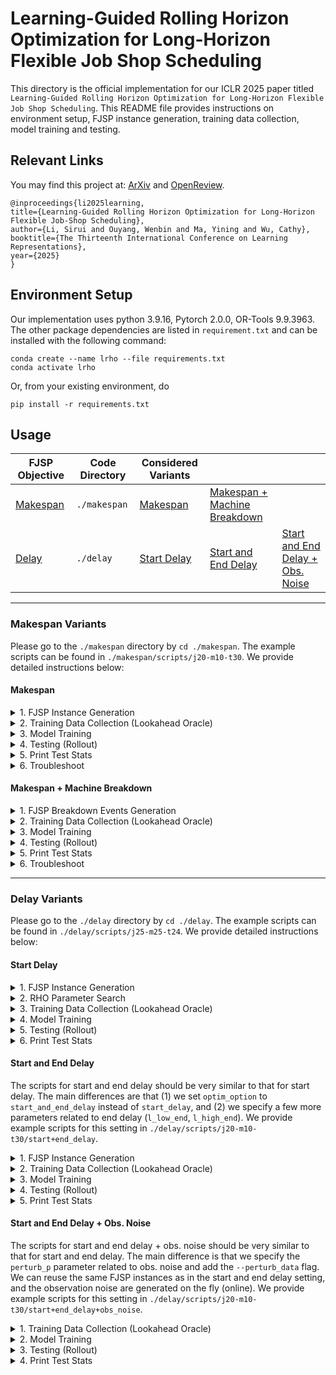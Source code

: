 # Learning-Guided Rolling Horizon Optimization for Long-Horizon Flexible Job Shop Scheduling


This directory is the official implementation for our ICLR 2025 paper titled `Learning-Guided Rolling Horizon Optimization for Long-Horizon Flexible Job Shop Scheduling`. This README file provides instructions on environment setup, FJSP instance generation, training data collection, model training and testing.


## Relevant Links
You may find this project at: [ArXiv](http://arxiv.org/abs/2502.15791) and [OpenReview](https://openreview.net/forum?id=Aly68Y5Es0).

```
@inproceedings{li2025learning,
title={Learning-Guided Rolling Horizon Optimization for Long-Horizon Flexible Job-Shop Scheduling},
author={Li, Sirui and Ouyang, Wenbin and Ma, Yining and Wu, Cathy},
booktitle={The Thirteenth International Conference on Learning Representations},
year={2025}
}
```

## Environment Setup

Our implementation uses python 3.9.16, Pytorch 2.0.0, OR-Tools 9.9.3963. The other package dependencies are listed in `requirement.txt` and can be installed with the following command:

```
conda create --name lrho --file requirements.txt
conda activate lrho
```
Or, from your existing environment, do
```
pip install -r requirements.txt
```

## Usage

| FJSP Objective | Code Directory  | Considered Variants |                              |                                  |
| -------------- | ---------- | ------------------- | ---------------------------- | -------------------------------- |
| [Makespan](#makespan-variants)       | `./makespan` | [Makespan](#makespan)            | [Makespan + Machine Breakdown](#makespan--machine-breakdown) |                                  |
| [Delay](#delay-variants)          | `./delay`    | [Start Delay](#start-delay)         | [Start and End Delay](#start-and-end-delay)          | [Start and End Delay + Obs. Noise](#start-and-end-delay--obs-noise) |

---
### Makespan Variants
Please go to the `./makespan` directory by `cd ./makespan`. The example scripts can be found in `./makespan/scripts/j20-m10-t30`. We provide detailed instructions below:
#### Makespan
<details>
  <summary>1. FJSP Instance Generation</summary>

The FJSP instances will be generated under `{DATA_DIR}/instance/j{NUM_JOBS}-m{NUM_MACHINES}-t{NUM_OPS_PER_JOB}_mix`.

```script
export INSTANCE_TYPE=standard
export NUM_JOBS=20   # number of jobs
export NUM_MACHINES=10   # number of machines
export NUM_OPS_PER_JOB=30   # number of operations per job
export DATA_DIR=train_data_dir   #parent directory to save the FJSP instances
export NUM_DATA=600   # number of FJSP instances to genreate

python -u gen_instance.py --instance_type $INSTANCE_TYPE --n_j $NUM_JOBS --n_m $NUM_MACHINES --op_per_job $NUM_OPS_PER_JOB --data_dir $DATA_DIR --n_data $NUM_DATA
```
</details>

<details>
  <summary>2. Training Data Collection (Lookahead Oracle)</summary>

The following script generate the training data for FJSP instance idx `DATA_IDX`. In our experiments, we run DATA_IDX from 0 to 500 to generate training (and validation) data. You should make sure `JSS_DATA_DIR` contains the previously generated FJSP instances.

```script
export DATA_IDX=0  # [INSERT DATA INDEX HERE] we have a slurm script that runs DATA_IDX from 0 to 500 in parallel
export TRAIN_DATA_DIR=train_data_dir/train_data/j20-m10-t30_mix-w80-s30-t60-st3   # directory to save the training (and validation) data
export JSS_DATA_DIR=train_data_dir/instance/j20-m10-t30_mix   # directory of the FJSP instances
export STATS_DIR=train_data_dir/stats/j20-m10-t30_mix-w80-s30-t60-st3   # directory to save he statistics

export N_CPUS=3
export NUM_ORACLE_TRIALS=3
export WINDOW=80    # RHO subproblem size (number of operations)
export STEP=30   # RHO execution step size (number of operations)
export TIME_LIMIT=60   # time limit for each RHO subproblem in seconds
export STOP_SEARCH_TIME=3   # early stop if performance plateaued for STOP_SEARCH_TIME seconds

python -u flexible_jss_main.py --train_data_dir $TRAIN_DATA_DIR --jss_data_dir $JSS_DATA_DIR --stats_dir $STATS_DIR \
        --data_idx $DATA_IDX --time_limit $TIME_LIMIT --stop_search_time $STOP_SEARCH_TIME \
        --oracle_time_limit $TIME_LIMIT --oracle_stop_search_time $STOP_SEARCH_TIME \
        --n_cpus $N_CPUS --num_oracle_trials $NUM_ORACLE_TRIALS --window $WINDOW --step $STEP 
```
</details>

<details>
  <summary>3. Model Training</summary>

We can use the following script to train the model. You should make sure `TRAIN_DATA_DIR`contains the previously collected training data and `JSS_DATA_DIR` contains the previously generated FJSP instances. The trained models will be saved at `MODEL_DIR`.

```script
export TRAIN_DATA_DIR=train_data_dir/train_data/j20-m10-t30_mix-w80-s30-t60-st3   # directory where training data are saved
export JSS_DATA_DIR=train_data_dir/instance/j20-m10-t30_mix   # directory of the FJSP instances
export LOG_DIR=train_test_dir/train_log/j20-m10-t30_mix-w80-s30-t60-st3   # directory to save the training logs
export TEST_STATS_DIR=train_test_dir/test_stats/j20-m10-t30_mix-w80-s30-t60-st3   # directory to save the test statistics
export MODEL_DIR=train_test_dir/model/j20-m10-t30_mix-w80-s30-t60-st3   # directory to save the trained models

export DATA_INDEX_START=0   # start index of the training data
export DATA_INDEX_END=450   # end index of the training data
export VAL_INDEX_START=450   # start index of the validation data
export VAL_INDEX_END=470   # end index of the validation data

export EPOCH=200   # number of training epochs
export MODEL_NAME=model_pw0.5
export WINDOW=80
export STEP=30
export TIME_LIMIT=60
export STOP_SEARCH_TIME=3
export POS_WEIGHT=0.5   # weight of the positive class for the weighted cross-entropy loss

python -u flexible_jss_learn.py --train_data_dir $TRAIN_DATA_DIR --jss_data_dir $JSS_DATA_DIR --log_dir $LOG_DIR \
        --test_stats_dir $TEST_STATS_DIR --model_dir $MODEL_DIR --data_index_start $DATA_INDEX_START --data_index_end $DATA_INDEX_END \
        --val_index_start $VAL_INDEX_START --val_index_end $VAL_INDEX_END --num_epochs $EPOCH --model_name $MODEL_NAME \
        --window $WINDOW --step $STEP --time_limit $TIME_LIMIT --stop_search_time $STOP_SEARCH_TIME --pos_weight $POS_WEIGHT

```
</details>

<details>
  <summary>4. Testing (Rollout)</summary>
  
After the model is trained, we can use the following script to test the model by solving FJSP instances using our proposed L-RHO algorithm. You should make sure the relevant directories below are specified correctly. For example, `JSS_DATA_DIR` should contain the previously generated FJSP instances, and `MODEL_DIR` should contain the previously trained model. We can specify different test FSJP distribution by using a different `JSS_DATA_DIR`, while keeping the other parameters the same.  You should specify the index of the testing FJSP instances by setting `VAL_INDEX_START` and `VAL_INDEX_END` below properly, and add `--test` flag when running the python script. We save the test statistics in the `TEST_STATS_DIR` directory.


```script
### the test data indices; note that we use a slurm script to test FJSP instances with IDX from 500 to 600 in parallel
export TEST_INDEX_START=500   # start index of the _test_ data
export TEST_INDEX_END=501   # end index of the _test_ data

export DATA_INDEX_START=0   # start index of the training data
export DATA_INDEX_END=450   # end index of the training data

### relevant directories: note that you can specify a different JSS_DATA_DIR to test on different instances
export JSS_DATA_DIR=train_data_dir/instance/j20-m10-t30_mix   # directory of the FJSP instances
export TRAIN_DATA_DIR=train_data_dir/train_data/j20-m10-t30_mix-w80-s30-t60-st3   # directory where training data are saved
export LOG_DIR=train_test_dir/train_log/j20-m10-t30_mix-w80-s30-t60-st3   # directory to save the training logs
export TEST_STATS_DIR=train_test_dir/test_stats/j20-m10-t30_mix-w80-s30-t60-st3   # directory to save the test statistics
export MODEL_DIR=train_test_dir/model/j20-m10-t30_mix-w80-s30-t60-st3   # directory where the trained models are saved 

export MODEL_NAME=model_pw0.5   # saved model name
export EPOCH=200   # number of training epochs
export POS_WEIGHT=0.5  # weight of the positive class for the weighted cross-entropy loss

export WINDOW=80
export STEP=30
export TIME_LIMIT=60
export STOP_SEARCH_TIME=3

export LOAD_MODEL_EPOCH=120   # epoch of the model to be loaded
export MODEL_TH=0.5   # test time prediction threshold for the model (predicted prob > MODEL_TH: fixed)

python -u flexible_jss_learn.py --train_data_dir $TRAIN_DATA_DIR --jss_data_dir $JSS_DATA_DIR --log_dir $LOG_DIR \
        --test_stats_dir $TEST_STATS_DIR --model_dir $MODEL_DIR --data_index_start $DATA_INDEX_START --data_index_end $DATA_INDEX_END \
        --val_index_start $TEST_INDEX_START --val_index_end $TEST_INDEX_END --num_epochs $EPOCH --model_name $MODEL_NAME \
        --window $WINDOW --step $STEP --time_limit $TIME_LIMIT --stop_search_time $STOP_SEARCH_TIME --pos_weight $POS_WEIGHT \
        --test --load_model_epoch $LOAD_MODEL_EPOCH --model_th $MODEL_TH 
```
</details>

<details>
  <summary>5. Print Test Stats</summary>

We can use the `print_results.py` script to print the test results, with the test stats directory `TEST_STATS_DIR` and the data name `DATA_NAME` (name of the saved stats file, excluding the data idx suffix) properly specified.
  
```script
export INDEX_START=500   # start index of the _test_ data
export INDEX_END=600  # end index of the _test_ data
export TEST_STATS_DIR=train_test_dir/test_stats/j20-m10-t30_mix-w80-s30-t60-st3/model_pw0.5   # directory of the saved test statistics
export DATA_NAME=stats_e120th0.5   # name of the saved stats file, excluding the data idx suffix

python -u print_results.py --index_start $INDEX_START --index_end $INDEX_END --stats_dir $TEST_STATS_DIR --data_name $DATA_NAME 
```
</details>

<details>
  <summary>6. Troubleshoot</summary>
As discussed in the theory section of our paper, L-RHO may not always be able to Default RHO due to the following reasons: (1) The Lookahead Oracle may not be good enough to accelerate Default RHO (2) The learning model cannot learn the lookahead oracle.

- For (1), you should run the following script to solve FJSP instances using both Default RHO and Oracle RHO, and check if Oracle RHO can improve from Default RHO. You should also consider varying WINDOW, STEP, TIME_LIMIT, and STOP_SEARCH_TIME parameters (e.g. via a grid search) to see what parameter set leads to the best behavior. We provide a sample grid search code for the delay-based variants [below](#delay-variants).
  
- For (2), you should consider modifying the learning pipeline to improve the learning ability.

```script
export DATA_IDX=0  # INSERT DATA INDEX HERE
export JSS_DATA_DIR=train_data_dir/instance/j20-m10-t30_mix   # directory of the FJSP instances
export STATS_DIR=train_data_dir/debug_stats/j20-m10-t30_mix-w80-s30-t60-st3   # directory to save he statistics

export N_CPUS=3
export NUM_ORACLE_TRIALS=3
export WINDOW=80    # RHO subproblem size (number of operations)
export STEP=30   # RHO execution step size (number of operations)
export TIME_LIMIT=60   # time limit for each RHO subproblem in seconds
export STOP_SEARCH_TIME=3   # early stop if performance plateaued for STOP_SEARCH_TIME seconds

export SCRIPT_ACTION=debug

python -u flexible_jss_main.py --jss_data_dir $JSS_DATA_DIR --stats_dir $STATS_DIR \
        --data_idx $DATA_IDX --time_limit $TIME_LIMIT --stop_search_time $STOP_SEARCH_TIME \
        --oracle_time_limit $TIME_LIMIT --oracle_stop_search_time $STOP_SEARCH_TIME \
        --n_cpus $N_CPUS --num_oracle_trials $NUM_ORACLE_TRIALS --window $WINDOW --step $STEP \
        --script_action $SCRIPT_ACTION

### then we can run gen_analysis.py with the appropriate parameters (similar to step 5) to compare the behavior of Default RHO and Oracle RHO.
```
</details>

#### Makespan + Machine Breakdown
<details>
  <summary>1. FJSP Breakdown Events Generation</summary>

The FJSP breakdown events will be generated under `{DATA_DIR}/machine_breakdown/breakdown_data/j{NUM_JOBS}-m{NUM_MACHINES}-t{NUM_OPS_PER_JOB}_mix-{BREAKDOWN_SUFFIX}`. If you have already generated FJSP instances from the makespan variant above, we will reuse those instances instead of generating new ones. Otherwise, we will also generate FJSP instances and similarly save them under `{DATA_DIR}/instance/j{NUM_JOBS}-m{NUM_MACHINES}-t{NUM_OPS_PER_JOB}_mix`; 

```script
export INSTANCE_TYPE=breakdown
export NUM_JOBS=20   # number of jobs
export NUM_MACHINES=10   # number of machines
export NUM_OPS_PER_JOB=30   # number of operations per job
export DATA_DIR=train_data_dir   #parent directory to save the FJSP instances
export NUM_DATA=600   # number of FJSP instances to genreate

export NUM_MACHINE_BREAKDOWN_P=0.2   # we use low: 0.2, mid: 0.35, high: 0.5
export FIRST_BREAKDOWN_BUFFER_LB=50   # we use the same 50 for low, mid, and high
export FIRST_BREAKDOWN_BUFFER_UB=150   # we use the same 50 for low, mid, and high
export MACHINE_BREAKDOWN_DURATION_LB=100   # we use low: 100, mid: 100, high: 50
export MACHINE_BREAKDOWN_DURATION_UB=100   # we use low: 100, mid: 100, high: 50
export BREAKDOWN_BUFFER_LB=400   # we use low: 400, mid: 175, high: 100
export BREAKDOWN_BUFFER_UB=600   # we use low: 600, mid: 300, high: 200
export BREAKDOWN_SUFFIX=low   # we use low, mid, or high

python -u gen_instance.py --instance_type $INSTANCE_TYPE --n_j $NUM_JOBS --n_m $NUM_MACHINES --op_per_job $NUM_OPS_PER_JOB --data_dir $DATA_DIR --n_data $NUM_DATA \
        --num_machine_breakdown_p $NUM_MACHINE_BREAKDOWN_P --first_breakdown_buffer_lb $FIRST_BREAKDOWN_BUFFER_LB --first_breakdown_buffer_ub $FIRST_BREAKDOWN_BUFFER_UB \
        --machine_breakdown_duration_lb $MACHINE_BREAKDOWN_DURATION_LB --machine_breakdown_duration_ub $MACHINE_BREAKDOWN_DURATION_UB \
        --breakdown_buffer_lb $BREAKDOWN_BUFFER_LB --breakdown_buffer_ub $BREAKDOWN_BUFFER_UB --breakdown_suffix $BREAKDOWN_SUFFIX
```
</details>

<details>
  <summary>2. Training Data Collection (Lookahead Oracle)</summary>

The following script generate the training data for FJSP instance idx `DATA_IDX`. In our experiments, we run DATA_IDX from 0 to 500 to generate training (and validation) data.
  
```script
export DATA_IDX=0  # [INSERT DATA INDEX HERE] we have a slurm script that runs DATA_IDX from 0 to 500 in parallel
export TRAIN_DATA_DIR=train_data_dir/machine_breakdown/train_data/j20-m10-t30_mix-w80-s30-t60-st3-mid
export JSS_DATA_DIR=train_data_dir/instance/j20-m10-t30_mix
export STATS_DIR=train_data_dir/machine_breakdown/stats/j20-m10-t30_mix-w80-s30-t60-st3-mid
export PLOTS_DIR=train_data_dir/machine_breakdown/plots/j20-m10-t30_mix-w80-s30-t60-st3-mid
export ORACLE_TIME_LIMIT=60
export ORACLE_STOP_SEARCH_TIME=3
export N_CPUS=3
export NUM_ORACLE_TRIALS=3
export WINDOW=80
export STEP=30
export TIME_LIMIT=60
export STOP_SEARCH_TIME=3

### breakdown parameters (you should modify this based on the setting you use to generate the breakdown data)
export BREAKDOWN_DATA_DIR=train_data_dir/machine_breakdown/breakdown_data/j20-m10-t30_mix-mid
export NUM_MACHINE_BREAKDOWN_P=0.35
export FIRST_BREAKDOWN_BUFFER_LB=50
export FIRST_BREAKDOWN_BUFFER_UB=150
export MACHINE_BREAKDOWN_DURATION_LB=100
export MACHINE_BREAKDOWN_DURATION_UB=100
export BREAKDOWN_BUFFER_LB=175
export BREAKDOWN_BUFFER_UB=300

python -u flexible_jss_main_machine_breakdown.py --train_data_dir $TRAIN_DATA_DIR --jss_data_dir $JSS_DATA_DIR --stats_dir $STATS_DIR \
        --data_idx $DATA_IDX --time_limit $TIME_LIMIT --stop_search_time $STOP_SEARCH_TIME \
        --oracle_time_limit $ORACLE_TIME_LIMIT --oracle_stop_search_time $ORACLE_STOP_SEARCH_TIME --n_cpus $N_CPUS \
        --num_oracle_trials $NUM_ORACLE_TRIALS --window $WINDOW --step $STEP  \
        --breakdown_data_dir $BREAKDOWN_DATA_DIR \
        --num_machine_breakdown_p $NUM_MACHINE_BREAKDOWN_P \
        --first_breakdown_buffer_lb $FIRST_BREAKDOWN_BUFFER_LB \
        --first_breakdown_buffer_ub $FIRST_BREAKDOWN_BUFFER_UB \
        --machine_breakdown_duration_lb $MACHINE_BREAKDOWN_DURATION_LB \
        --machine_breakdown_duration_ub $MACHINE_BREAKDOWN_DURATION_UB \
        --breakdown_buffer_lb $BREAKDOWN_BUFFER_LB \
        --breakdown_buffer_ub $BREAKDOWN_BUFFER_UB
```
</details>

<details>
  <summary>3. Model Training</summary>

We can use the following script to train the model. You should make sure `TRAIN_DATA_DIR` contains the previously collected training data, `JSS_DATA_DIR` contains the previously generated FJSP instances, and `BREAKDOWN_DATA_DIR` contains the previously generated breakdown events data. The trained models will be saved at `MODEL_DIR`.

```script
export TRAIN_DATA_DIR=train_data_dir/machine_breakdown/train_data/j20-m10-t30_mix-w80-s30-t60-st3-mid   # directory where training data are saved
export JSS_DATA_DIR=train_data_dir/instance/j20-m10-t30_mix  # directory of the FJSP instances
export LOG_DIR=train_test_dir/machine_breakdown/train_log/j20-m10-t30_mix-w80-s30-t60-st3-mid   # directory to save the training logs
export TEST_STATS_DIR=train_test_dir/machine_breakdown/test_stats/j20-m10-t30_mix-w80-s30-t60-st3-mid   # directory to save the test statistics
export MODEL_DIR=train_test_dir/machine_breakdown/model/j20-m10-t30_mix-w80-s30-t60-st3-mid   # directory to save the trained models

export DATA_INDEX_START=0   # start index of the training data
export DATA_INDEX_END=450   # end index of the training data
export VAL_INDEX_START=450   # start index of the validation data
export VAL_INDEX_END=470   # end index of the validation data

export EPOCH=200   # number of training epochs
export MODEL_NAME=model_pw0.5
export WINDOW=80
export STEP=30
export TIME_LIMIT=60
export STOP_SEARCH_TIME=3
export POS_WEIGHT=0.5   # weight of the positive class for the weighted cross-entropy loss

### breakdown parameters (you should modify this based on the setting you use to generate the breakdown data)
export BREAKDOWN_DATA_DIR=train_data_dir/machine_breakdown/breakdown_data/j20-m10-t30_mix-mid
export NUM_MACHINE_BREAKDOWN_P=0.35
export FIRST_BREAKDOWN_BUFFER_LB=50
export FIRST_BREAKDOWN_BUFFER_UB=150
export MACHINE_BREAKDOWN_DURATION_LB=100
export MACHINE_BREAKDOWN_DURATION_UB=100
export BREAKDOWN_BUFFER_LB=175
export BREAKDOWN_BUFFER_UB=300


python -u flexible_jss_learn.py --train_data_dir $TRAIN_DATA_DIR --jss_data_dir $JSS_DATA_DIR --log_dir $LOG_DIR \
        --test_stats_dir $TEST_STATS_DIR --model_dir $MODEL_DIR --data_index_start $DATA_INDEX_START --data_index_end $DATA_INDEX_END \
        --val_index_start $VAL_INDEX_START --val_index_end $VAL_INDEX_END --num_epochs $EPOCH --model_name $MODEL_NAME \
        --window $WINDOW --step $STEP --time_limit $TIME_LIMIT --stop_search_time $STOP_SEARCH_TIME --pos_weight $POS_WEIGHT \
        --machine_breakdown --breakdown_data_dir $BREAKDOWN_DATA_DIR \
        --num_machine_breakdown_p $NUM_MACHINE_BREAKDOWN_P \
        --first_breakdown_buffer_lb $FIRST_BREAKDOWN_BUFFER_LB \
        --first_breakdown_buffer_ub $FIRST_BREAKDOWN_BUFFER_UB \
        --machine_breakdown_duration_lb $MACHINE_BREAKDOWN_DURATION_LB \
        --machine_breakdown_duration_ub $MACHINE_BREAKDOWN_DURATION_UB \
        --breakdown_buffer_lb $BREAKDOWN_BUFFER_LB \
        --breakdown_buffer_ub $BREAKDOWN_BUFFER_UB
```
</details>

<details>
  <summary>4. Testing (Rollout)</summary>

After the model is trained, we can use the following script to test the model by solving FJSP instances using our proposed L-RHO algorithm. You should make sure the relevant directories below are specified correctly. For example, `JSS_DATA_DIR` should contain the previously generated FJSP instances, `BREAKDOWN_DATA_DIR` should contain the corresponding machine breakdown events, and `MODEL_DIR` should contain the previously trained model. We can specify different test FSJP distribution by using a different `JSS_DATA_DIR` (along with the corresponding `BREAKDOWN_DATA_DIR`), while keeping the other parameters the same. We should specify the index of the testing FJSP instances by setting `TEST_INDEX_START` and `TEST_INDEX_END` below properly, and add `--test` flag when running the python script. 


```script
### the test data indices; note that we use a slurm script to test FJSP instances with IDX from 500 to 600 in parallel
export TEST_INDEX_START=500   # start index of the _test_ data
export TEST_INDEX_END=501   # end index of the _test_ data

export DATA_INDEX_START=0   # start index of the training data
export DATA_INDEX_END=450   # end index of the training data

### relevant directories: note that you can specify a different JSS_DATA_DIR (and the corresponding BREAKDOWN_DATA_DIR below) to test on different instances
export JSS_DATA_DIR=train_data_dir/instance/j20-m10-t30_mix   # directory of the FJSP instances
export TRAIN_DATA_DIR=train_data_dir/machine_breakdown/train_data/j20-m10-t30_mix-w80-s30-t60-st3-mid   # directory where training data are saved
export LOG_DIR=train_test_dir/machine_breakdown/train_log/j20-m10-t30_mix-w80-s30-t60-st3-mid   # directory to save the training logs
export TEST_STATS_DIR=train_test_dir/machine_breakdown/test_stats/j20-m10-t30_mix-w80-s30-t60-st3-mid   # directory to save the test statistics
export MODEL_DIR=train_test_dir/machine_breakdown/model/j20-m10-t30_mix-w80-s30-t60-st3-mid   # directory to save the trained models

export MODEL_NAME=model_pw0.5
export EPOCH=200
export POS_WEIGHT=0.5  # weight of the positive class for the weighted cross-entropy loss

export WINDOW=80
export STEP=30
export TIME_LIMIT=60
export STOP_SEARCH_TIME=3

export LOAD_MODEL_EPOCH=120  # epoch of the model to be loaded
export MODEL_TH=0.5   # test time prediction threshold for the model (predicted prob > MODEL_TH: fixed)

# breakdown parameters (you should modify this based on the setting you use to generate the breakdown data)
export BREAKDOWN_DATA_DIR=train_data_dir/machine_breakdown/breakdown_data/j20-m10-t30_mix-mid
export NUM_MACHINE_BREAKDOWN_P=0.35
export FIRST_BREAKDOWN_BUFFER_LB=50
export FIRST_BREAKDOWN_BUFFER_UB=150
export MACHINE_BREAKDOWN_DURATION_LB=100
export MACHINE_BREAKDOWN_DURATION_UB=100
export BREAKDOWN_BUFFER_LB=175
export BREAKDOWN_BUFFER_UB=300

python -u flexible_jss_learn.py --train_data_dir $TRAIN_DATA_DIR --jss_data_dir $JSS_DATA_DIR --log_dir $LOG_DIR \
        --test_stats_dir $TEST_STATS_DIR --model_dir $MODEL_DIR --data_index_start $DATA_INDEX_START --data_index_end $DATA_INDEX_END \
        --val_index_start $TEST_INDEX_START --val_index_end $TEST_INDEX_END --num_epochs $EPOCH --model_name $MODEL_NAME \
        --window $WINDOW --step $STEP --time_limit $TIME_LIMIT --stop_search_time $STOP_SEARCH_TIME --pos_weight $POS_WEIGHT \
        --test --load_model_epoch $LOAD_MODEL_EPOCH --model_th $MODEL_TH \
        --machine_breakdown --breakdown_data_dir $BREAKDOWN_DATA_DIR \
        --num_machine_breakdown_p $NUM_MACHINE_BREAKDOWN_P \
        --first_breakdown_buffer_lb $FIRST_BREAKDOWN_BUFFER_LB \
        --first_breakdown_buffer_ub $FIRST_BREAKDOWN_BUFFER_UB \
        --machine_breakdown_duration_lb $MACHINE_BREAKDOWN_DURATION_LB \
        --machine_breakdown_duration_ub $MACHINE_BREAKDOWN_DURATION_UB \
        --breakdown_buffer_lb $BREAKDOWN_BUFFER_LB \
        --breakdown_buffer_ub $BREAKDOWN_BUFFER_UB
```
</details>

<details>
  <summary>5. Print Test Stats</summary>
We can use the `print_results.py` script to print the test results, with the test stats directory `TEST_STATS_DIR` and the data name `DATA_NAME` (name of the saved stats file, excluding the data idx suffix) properly specified.
 
```script
export INDEX_START=500   # start index of the _test_ data
export INDEX_END=600  # end index of the _test_ data
export TEST_STATS_DIR=train_test_dir/machine_breakdown/test_stats/j20-m10-t30_mix-w80-s30-t60-st3-mid   # directory of the saved test statistics
export DATA_NAME=stats_e120th0.5   # name of the saved stats file, excluding the data idx suffix

python -u print_results.py --index_start $INDEX_START --index_end $INDEX_END --stats_dir $TEST_STATS_DIR --data_name $DATA_NAME 
```
</details>

<details>
  <summary>6. Troubleshoot</summary>
Please read the troubleshoot section for the Makespan variant [above](#makespan) to see our suggestions of ways to troubleshoot the results. 
</details>

---
### Delay Variants
Please go to the `./delay` directory by `cd ./delay`. The example scripts can be found in `./delay/scripts/j25-m25-t24`. We provide detailed instructions below:

#### Start Delay

<details>
  <summary>1. FJSP Instance Generation</summary>
We can generate FJSP instances with `N_MACHINES` number of machines, `N_JOBS` number of jobs, `N_OPS_PER_JOB` number of operations per job as follows. The FJSP objective is specified by OPTIM_OPION [start_delay | start_and_end_delay]. In our experiments, we generate 600 instances for each FJSP setting, with index 0-9 for RHO parameter search, 10-459 for training, 460-479 for validation, and 500-599 for testing.

```script
export N_MACHINES=25  # the number of machines
export N_JOBS=25  # the number of jobs
export N_OPS_PER_JOB=24  # the number of operations per job
export OPTIM_OPTION='start_delay'  # the objective
export DATA_IDX_START=0
export DATA_IDX_END=600  # the number of instances to generate

python -u gen_instance.py --n_machines $N_MACHINES --n_jobs $N_JOBS \
        --n_tasks_per_job $N_OPS_PER_JOB --optim_option $OPTIM_OPTION \
        --data_index_start $DATA_IDX_START --data_index_end $DATA_IDX_END
```
</details>

<details>
  <summary>2. RHO Parameter Search </summary>
As detailed in Appendix A.5.4, we perform a grid search to find the best parameter (Planning Horizon Size $H$, Execution Step Size $S$, Subproblem Time Limit $T$, Subproblem Early Termination Time $T_{es}$) for each method (Default RHO, Oracle, First and Random baselines). The following script evaluates the performance on a specific combination of the parameters, specified by `PARAM_IDX` (39 parameters in total). The performance statistics (objective and solve time) are saved in the `$PARAM_STATS_DIR` directory.

```script
# the index of the parameter to evaluate the performance
export PARAM_IDX=0   # [INSERT PARAMETER INDEX HERE] we use a slurm script to search over all parameters in parallel

export N_MACHINES=25  # the number of machines
export N_JOBS=25  # the number of jobs
export N_OPS_PER_JOB=24   # the number of operations per job
export OPTIM_OPTION='start_delay'   # the objective

# the indices of FJSP instances to perform parameter search
export DATA_IDX_START=0
export DATA_IDX_END=10  

# The directory to load the set of parameters to perform grid search on
export PARAM_DIR='train_test_dir/param_search/params/m25-j25-t24-p1-lo5-hi20-s0-h15-p-ct08-madapt-task-machine-cf3'
# The directory to save parameter grid search statistics to
export PARAM_STATS_DIR='train_test_dir/param_search/stats/m25-j25-t24-p1-lo5-hi20-s0-h15-p-ct08-madapt-task-machine-cf3'
# FJSP instance directory
export FJSP_DATA_DIR='train_data_dir/instance/m25-j25-t24-p1-lo5-hi20-s0-h15-p-ct0.8-madapt-task-machine-cf3'

python -u flexible_jss_parameter_search.py --n_machines $N_MACHINES --n_jobs $N_JOBS \
        --n_tasks_per_job $N_OPS_PER_JOB --optim_option $OPTIM_OPTION --param_idx $PARAM_IDX \
        --param_dir  $PARAM_DIR --param_stats_dir $PARAM_STATS_DIR --jss_data_dir $FJSP_DATA_DIR \
        --data_index_start $DATA_IDX_START --data_index_end $DATA_IDX_END
```

After which, we can find the best combination of RHO parameters for each method using the following grid search procedure, where the best combination will be saved to `$PARAM_STATS_DIR/best_params.pkl`.

```script
export N_MACHINES=25  # the number of machines
export N_JOBS=25  # the number of jobs
export N_OPS_PER_JOB=24  # the number of operations per job
export OPTIM_OPTION='start_delay'  # the objective

# the index of the parameter to evaluate the performance
export DATA_IDX_START=0  # the starting index of the FJSP instances to perform parameter search
export DATA_IDX_END=10  # the ending index of the FJSP instances to perform parameter search

# The directory to load the set of parameters to perform grid search on
export PARAM_DIR='train_test_dir/param_search/params/m25-j25-t24-p1-lo5-hi20-s0-h15-p-ct08-madapt-task-machine-cf3'
# The directory to load the parameter grid search statistics
export PARAM_STATS_DIR='train_test_dir/param_search/stats/m25-j25-t24-p1-lo5-hi20-s0-h15-p-ct08-madapt-task-machine-cf3'
# FJSP instance directory
export FJSP_DATA_DIR='train_data_dir/instance/m25-j25-t24-p1-lo5-hi20-s0-h15-p-ct0.8-madapt-task-machine-cf3'

python -u find_best_rho_param.py --n_machines $N_MACHINES --n_jobs $N_JOBS \
        --n_tasks_per_job $N_OPS_PER_JOB --optim_option $OPTIM_OPTION \
        --param_dir  $PARAM_DIR --param_stats_dir $PARAM_STATS_DIR --jss_data_dir $FJSP_DATA_DIR \
        --data_index_start $DATA_IDX_START --data_index_end $DATA_IDX_END
```
</details>

<details>
  <summary>3. Training Data Collection (Lookahead Oracle)</summary>
We can use the following script to generate training data from the assignment-based look-ahead oracle described in the main paper Sec. 4. `$DATA_IDX` specifies the index of the FJSP instance that we want to generate the training data,  (`WINDOW`, `STEP`, `TIME_LIMIT`, `EARLY_STOP_TIME`) specifies Oracle's best RHO parameter combination for the FJSP setting, obtained from the previous parameter search procedure. The training data is saved to `$TRAIN_DATA_DIR`. 

```script
# index of the FJSP instance to generate the training data (input and oracle labels)
export DATA_IDX=0   # [INSERT DATA INDEX HERE], we use a slurm script to generate data for DATA_IDX from 0 to 500 in parallel

# FJSP setting 
export N_MACHINES=25
export N_JOBS=25
export N_TASKS_PER_JOB=24
export OPTIM_OPTION='start_delay'

# Oracle's best parameter combination for the FJSP setting [MODIFY THIS BASED ON THE RESULT OF STEP 2]
export WINDOW=80
export STEP=25
export TIME_LIMIT=60
export EARLY_STOP_TIME=3

# directory to save the training data
export TRAIN_DATA_DIR='train_data_dir/train_data/m25-j25-t24-p1-lo5-hi20-s0-h15-p-ct0.8-madapt-task-machine-cf3-w80-s25-t60-st3'
# FJSP instance directory
export FJSP_DATA_DIR='train_data_dir/instance/m25-j25-t24-p1-lo5-hi20-s0-h15-p-ct0.8-madapt-task-machine-cf3'
# directory to save data collection statistics
export stats_dir='train_data_dir/stats/m25-j25-t24-p1-lo5-hi20-s0-h15-p-ct0.8-madapt-task-machine-cf3-w80-s25-t60-st3'


python -u flexible_jss_main.py --data_idx $DATA_IDX  \
        --n_machines $N_MACHINES --n_jobs $N_JOBS \
        --n_tasks_per_job $N_TASKS_PER_JOB --optim_option $OPTIM_OPTION \
        --window $WINDOW --step $STEP --time_limit $TIME_LIMIT --stop_search_time $EARLY_STOP_TIME \
        --train_data_dir $TRAIN_DATA_DIR  --jss_data_dir $FJSP_DATA_DIR \
        --stats_dir $stats_dir --load_data
```
</details>


<details>
  <summary>4. Model Training</summary>
We can use the following script to train the model.

```script
# training data indices
export DATA_INDEX_START=10
export DATA_INDEX_END=460
# validation data indices
export VAL_INDEX_START=460
export VAL_INDEX_END=480

# scaling factor for the positive labels (fixed operations)
export POS_WEIGHT=0.5
export MODEL_NAME=model_pw0.5

# number of training epochs
export EPOCHS=200

# FJSP setting 
export N_MACHINES=25
export N_JOBS=25
export N_TASKS_PER_JOB=24 
export OPTIM_OPTION='start_delay'

# Oracle's best parameter combination for the FJSP setting
export WINDOW=80
export STEP=25
export TIME_LIMIT=60
export EARLY_STOP_TIME=3

# directory that contains the training data 
export TRAIN_DATA_DIR=train_data_dir/train_data/m25-j25-t24-p1-lo5-hi20-s0-h15-p-ct0.8-madapt-task-machine-cf3-w80-s25-t60-st3
# directory that contains the FJSP instances
export FJSP_DATA_DIR=train_data_dir/instance/m25-j25-t24-p1-lo5-hi20-s0-h15-p-ct0.8-madapt-task-machine-cf3
# directory to save the training logs
export LOG_DIR=train_test_dir/train_log/m25-j25-t24-p1-lo5-hi20-s0-h15-p-ct0.8-madapt-task-machine-cf3-w80-s25-t60-st3
# directory to save the test statistics
export TEST_STATS_DIR=train_test_dir/test_stats/m25-j25-t24-p1-lo5-hi20-s0-h15-p-ct0.8-madapt-task-machine-cf3
# directory to save the model
export MODEL_DIR=train_test_dir/model/m25-j25-t24-p1-lo5-hi20-s0-h15-p-ct0.8-madapt-task-machine-cf3-w80-s25-t60-st3


python flexible_jss_learn.py \
        --data_index_start $DATA_INDEX_START --data_index_end $DATA_INDEX_END \
        --val_index_start $VAL_INDEX_START --val_index_end $VAL_INDEX_END --num_epochs $EPOCHS --model_name $MODEL_NAME --pos_weight $POS_WEIGHT \
        --train_data_dir $TRAIN_DATA_DIR --jss_data_dir $FJSP_DATA_DIR \
        --log_dir $LOG_DIR --test_stats_dir $TEST_STATS_DIR --model_dir $MODEL_DIR \
        --n_machines $N_MACHINES --n_jobs $N_JOBS \
        --n_tasks_per_job $N_TASKS_PER_JOB --optim_option $OPTIM_OPTION \
        --window $WINDOW --step $STEP --time_limit $TIME_LIMIT --stop_search_time $EARLY_STOP_TIME
```
</details>


<details>
  <summary>5. Testing (Rollout)</summary>
We can use the following script to evaluate the test performances for Default RHO, First and Random RHO baselines, our learning method L-RHO (following the inference procedure described in the main paper Sec. 4), and solving the full FJSP without decomposition. In particular, we need to specify the test data indices through `$TEST_INDEX_START` and `$TEST_INDEX_END`, the FJSP instance directory `$FJSP_DATA_DIR`, the pretrained model directory `$MODEL_DIR`, and the path to the best RHO parameter file `$BEST_PARAM_FILE`. The test performance statistics (objective and solve time) will be saved to `$TEST_STATS_DIR`.

```
### the test data indices; note that we use a slurm script to test FJSP instances with IDX from 500 to 600 in parallel
export TEST_INDEX_START=500
export TEST_INDEX_END=501

# training data indices
export DATA_INDEX_START=10
export DATA_INDEX_END=460

# pretrained model name
export MODEL_NAME=model_pw0.5
export POS_WEIGHT=0.5

# which epoch to load the pretrained model
export LOAD_MODEL_EPOCH=120

# FJSP setting 
export N_MACHINES=25
export N_JOBS=25
export N_TASKS_PER_JOB=24
export OPTIM_OPTION='start_delay'

# Oracle's best parameter combination for the FJSP setting 
# (only used if BEST_PARAM_FILE below does not exist)
export WINDOW=80
export STEP=25
export TIME_LIMIT=60
export EARLY_STOP_TIME=3

# directory that contains the training data 
export TRAIN_DATA_DIR=train_data_dir/train_data/m25-j25-t24-p1-lo5-hi20-s0-h15-p-ct0.8-madapt-task-machine-cf3-w80-s25-t60-st3
# directory that contains the FJSP instances
export FJSP_DATA_DIR=train_data_dir/instance/m25-j25-t24-p1-lo5-hi20-s0-h15-p-ct0.8-madapt-task-machine-cf3
export LOG_DIR=train_test_dir/train_log/m25-j25-t24-p1-lo5-hi20-s0-h15-p-ct0.8-madapt-task-machine-cf3-w80-s25-t60-st3

# directory to save the test performance statistics 
export TEST_STATS_DIR=train_test_dir/test_stats/m25-j25-t24-p1-lo5-hi20-s0-h15-p-ct0.8-madapt-task-machine-cf3
# directory that contains the pretrained model
export MODEL_DIR=train_test_dir/model/m25-j25-t24-p1-lo5-hi20-s0-h15-p-ct0.8-madapt-task-machine-cf3-w80-s25-t60-st3
# path to the best RHO parameter file (obtained from the above parameter search procedure)
export BEST_PARAM_FILE='train_test_dir/param_search/params/m25-j25-t24-p1-lo5-hi20-s0-h15-p-ct0.8-madapt-task-machine-cf3/best_params.pkl'

python -u flexible_jss_learn.py --data_index_start $DATA_INDEX_START --data_index_end $DATA_INDEX_END \
        --val_index_start $TEST_INDEX_START --val_index_end $TEST_INDEX_END --model_name $MODEL_NAME \
        --pos_weight $POS_WEIGHT --test --load_model_epoch $LOAD_MODEL_EPOCH  \
        --n_machines $N_MACHINES --n_jobs $N_JOBS \
        --n_tasks_per_job $N_TASKS_PER_JOB --optim_option $OPTIM_OPTION \
        --window $WINDOW --step $STEP --time_limit $TIME_LIMIT --stop_search_time $EARLY_STOP_TIME \
        --train_data_dir $TRAIN_DATA_DIR --jss_data_dir $FJSP_DATA_DIR \
        --log_dir $LOG_DIR --test_stats_dir $TEST_STATS_DIR --model_dir $MODEL_DIR \
        --load_best_params --best_params_file $BEST_PARAM_FILE
```
</details>

<details>
  <summary>6. Print Test Stats</summary>
We can use the `print_results.py` script to print the test results, with the test stats directory `TEST_STATS_DIR` and the data name `DATA_NAME` (name of the saved stats file, excluding the data idx suffix) properly specified.

```script
export INDEX_START=500   # start index of the _test_ data
export INDEX_END=600  # end index of the _test_ data
export TEST_STATS_DIR=train_test_dir/test_stats/m25-j25-t24-p1-lo5-hi20-s0-h15-p-ct0.8-madapt-task-machine-cf3/model_pw0.5   # directory of the saved test statistics
export DATA_NAME=stats_e120th0.5   # name of the saved stats file, excluding the data idx suffix

python -u print_results.py --index_start $INDEX_START --index_end $INDEX_END --stats_dir $TEST_STATS_DIR --data_name $DATA_NAME 
```
</details>

#### Start and End Delay
The scripts for start and end delay should be very similar to that for start delay. The main differences are that (1) we set `optim_option` to `start_and_end_delay` instead of `start_delay`, and (2) we specify a few more parameters related to end delay (`l_low_end`, `l_high_end`). We provide example scripts for this setting in `./delay/scripts/j20-m10-t30/start+end_delay`.


<details>
  <summary>1. FJSP Instance Generation </summary>

Please see an example script at `./delay/scripts/j25-m25-t24/start+end_delay/1_gen_instance.sh`.
</details>

<details>
  <summary>2. Training Data Collection (Lookahead Oracle) </summary>

Please see an example script at `./delay/scripts/j25-m25-t24/start+end_delay/2_collect_data.sh`. Note that for the best performance, we can use similar scripts as in the start delay variant to grid search the best set of RHO parameters, and set the `WINDOW`, `STEP`, `TIME_LIMIT` and `EARLY_STOP_TIME` arguments in the script accordingly.
</details>

<details>
  <summary>3. Model Training </summary>

Please see an example script at `./delay/scripts/j25-m25-t24/start+end_delay/3_training.sh`.
</details>


<details>
  <summary>4. Testing (Rollout) </summary>

Please see an example script at `./delay/scripts/j25-m25-t24/start+end_delay/4_testing.sh`.
</details>


<details>
  <summary>5. Print Test Stats</summary>

Please see an example script at `./delay/scripts/j25-m25-t24/start+end_delay/5_print_results.sh`.
</details>

#### Start and End Delay + Obs. Noise
The scripts for start and end delay + obs. noise should be very similar to that for start and end delay. The main difference is that we specify the `perturb_p` parameter related to obs. noise and add the `--perturb_data` flag. We can reuse the same FJSP instances as in the start and end delay setting, and the observation noise are generated on the fly (online). We provide example scripts for this setting in `./delay/scripts/j20-m10-t30/start+end_delay+obs_noise`.

<details>
  <summary>1. Training Data Collection (Lookahead Oracle) </summary>

Please see an example script at `./delay/scripts/j25-m25-t24/start+end_delay+obs_noise/1_collect_data.sh`. Note that for the best performance, we can use similar scripts as in the start delay variant to grid search the best set of RHO parameters, and set the `WINDOW`, `STEP`, `TIME_LIMIT` and `EARLY_STOP_TIME` arguments in the script accordingly. 
</details>

<details>
  <summary>2. Model Training </summary>

Please see an example script at `./delay/scripts/j25-m25-t24/start+end_delay+obs_noise/2_training.sh`.
</details>


<details>
  <summary>3. Testing (Rollout) </summary>

Please see an example script at `./delay/scripts/j25-m25-t24/start+end_delay+obs_noise/3_testing.sh`.
</details>

<details>
  <summary>4. Print Test Stats</summary>

Please see an example script at `./delay/scripts/j25-m25-t24/start+end_delay+obs_noise/4_print_results.sh`.
</details>